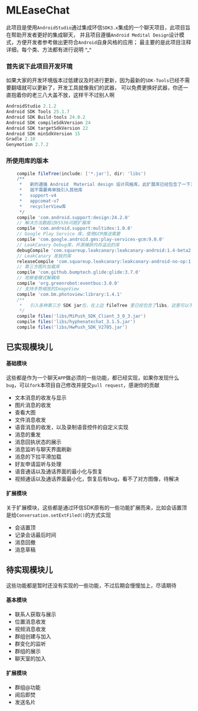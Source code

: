 MLEaseChat
================
此项目是使用`AndroidStudio`通过集成环信`SDK3.x`集成的一个聊天项目，此项目旨在帮助开发者更好的集成聊天，
并且项目遵循`Android Medital Design`设计模式，方便开发者参考做出更符合`Android`自身风格的应用；
最主要的是此项目注释详细，每个类、方法都有进行说明 ^_^

### 首先说下此项目开发环境
如果大家的开发环境版本过低建议及时进行更新，因为最新的`SDK-Tools`已经不需要翻墙就可以更新了，开发工具就像我们的武器，
可以免费更换好武器，你还一直抱着你的老三八大盖不放，这样干不过别人啊
```gradle
AndroidStudio 2.1.2
Android SDK Tools 25.1.7
Android SDK Build-tools 24.0.2
Android SDK compileSdkVersion 24
Android SDK targetSdkVersion 22
Android SDK minSdkVersion 15
Gradle 2.10
Genymotion 2.7.2
```

### 所使用库的版本
```gradle
    compile fileTree(include: ['*.jar'], dir: 'libs')
    /**
     *   新的遵循 Android  Material design 设计风格库，此扩展库已经包含了一下三个扩展库，如果引入了design，
     *   就不需要再单独引入其他库
     *   support-v4
     *   appcomat-v7
     *   recyclerView库
     */
    compile 'com.android.support:design:24.2.0'
    // 解决方法数超过65536问题扩展库
    compile 'com.android.support:multidex:1.0.0'
    // Google Play Service 库，使用GCM推送需要
    compile 'com.google.android.gms:play-services-gcm:9.0.0'
    // LeakCanary Debug库，开源捕获内存溢出的库
    debugCompile 'com.squareup.leakcanary:leakcanary-android:1.4-beta2'
    // LeakCanary 发版的库
    releaseCompile 'com.squareup.leakcanary:leakcanary-android-no-op:1.4-beta2'
    // 第三方图片加载库
    compile 'com.github.bumptech.glide:glide:3.7.0'
    // 观察者模式解耦库
    compile 'org.greenrobot:eventbus:3.0.0'
    // 支持手势缩放的ImageView
    compile 'com.bm.photoview:library:1.4.1'
    /**
     *   引入各种第三方 SDK jar包，在上边 fileTree 里已经包含了libs，这里可以不用再单独添加
     */
    compile files('libs/MiPush_SDK_Client_3_0_3.jar')
    compile files('libs/hyphenatechat_3.1.5.jar')
    compile files('libs/HwPush_SDK_V2705.jar')
```

已实现模块儿
-----------------
#### 基础模块

这些都是作为一个聊天`APP`做必须的一些功能，都已经实现，如果你发现什么`bug`，可以`fork`本项目自己修改并提交`pull request`，感谢你的贡献

- 文本消息的收发与显示
- 图片消息的收发
- 查看大图
- 文件消息收发
- 语音消息的收发，以及录制语音控件的自定义实现
- 消息的重发
- 消息回执状态的展示
- 消息监听与聊天界面刷新
- 消息的下拉平滑加载
- 好友申请监听与处理
- 语音通话以及通话界面的最小化与恢复
- 视频通话以及通话界面最小化，恢复后有bug，看不了对方图像，待解决



#### 扩展模块

关于扩展模块，这些都是通过环信SDK原有的一些功能扩展而来，比如会话置顶是给`Conversation.setExtFiled()`的方式实现

- 会话置顶
- 记录会话最后时间
- 消息回撤
- 消息草稿


待实现模块儿
------
这些功能都是暂时还没有实现的一些功能，不过后期会慢慢加上，尽请期待

#### 基本模块
- 联系人获取与展示
- 位置消息收发
- 视频消息收发
- 群组创建与加入
- 群变化的监听
- 群组的展示
- 聊天室的加入

#### 扩展模块
- 群组@功能
- 阅后即焚
- 发送名片



